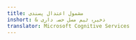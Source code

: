 ```yaml
---
title: مشمول اعتدال پسندی
inshort: & ذخیرہ ٹیم مسل حصہ داری
translator: Microsoft Cognitive Services
---
```





